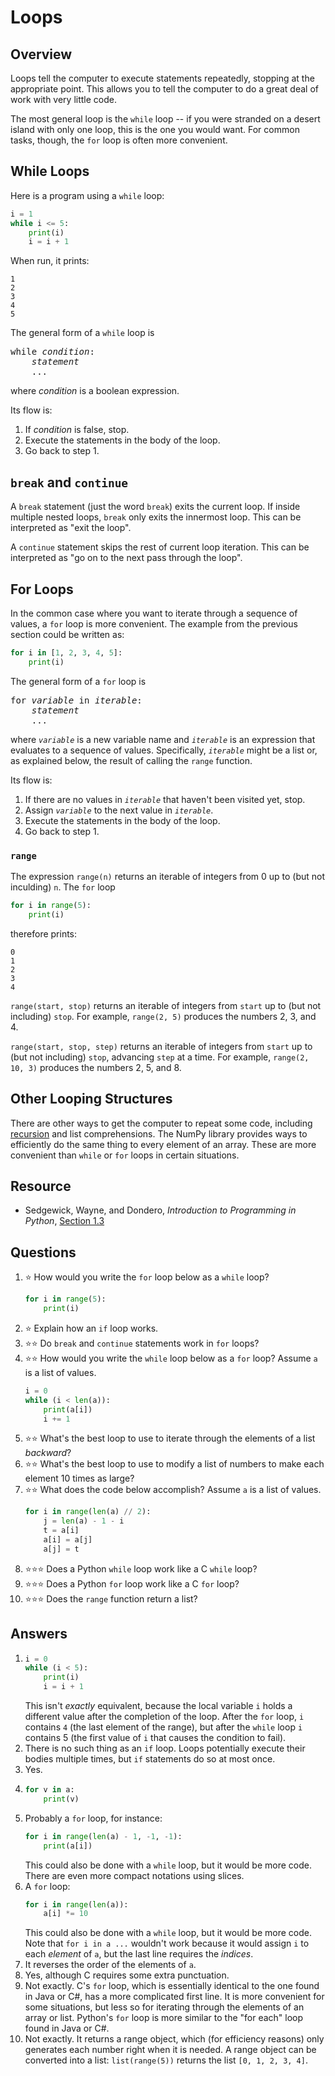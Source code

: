 # Loops
## Overview
Loops tell the computer to execute statements repeatedly, stopping at the appropriate point. This allows you to tell the computer to do a great deal of work with very little code.

The most general loop is the `while` loop -- if you were stranded on a desert island with only one loop, this is the one you would want. For common tasks, though, the `for` loop is often more convenient.

## While Loops
Here is a program using a `while` loop:

```python
i = 1
while i <= 5:
    print(i)
    i = i + 1
```

When run, it prints:

```
1
2
3
4
5
```

The general form of a `while` loop is
<pre>
while <em>condition</em>:
    <em>statement</em>
    ...
</pre>
where *condition* is a boolean expression.

Its flow is:
1. If *condition* is false, stop.
1. Execute the statements in the body of the loop.
1. Go back to step 1.

## `break` and `continue`
A `break` statement (just the word `break`) exits the current loop. If inside multiple nested loops, `break` only exits the innermost loop. This can be interpreted as "exit the loop".

A `continue` statement skips the rest of current loop iteration. This can be interpreted as "go on to the next pass through the loop".

## For Loops
In the common case where you want to iterate through a sequence of values, a `for` loop is more convenient. The example from the previous section could be written as:
```python
for i in [1, 2, 3, 4, 5]:
    print(i)
```

The general form of a `for` loop is
<pre>
for <em>variable</em> in <em>iterable</em>:
    <em>statement</em>
    ...
</pre>
where *`variable`* is a new variable name and *`iterable`* is an expression that evaluates to a sequence of values. Specifically, *`iterable`* might be a list or, as explained below, the result of calling the `range` function.

Its flow is:
1. If there are no values in *`iterable`* that haven't been visited yet, stop.
1. Assign *`variable`* to the next value in *`iterable`*.
3. Execute the statements in the body of the loop.
4. Go back to step 1.

### `range`
The expression `range(n)` returns an iterable of integers from 0 up to (but not inculding) `n`. The `for` loop
```python
for i in range(5):
    print(i)
```
therefore prints:
```
0
1
2
3
4
```

`range(start, stop)` returns an iterable of integers from `start` up to (but not including) `stop`. For example, `range(2, 5)` produces the numbers 2, 3, and 4.

`range(start, stop, step)` returns an iterable of integers from `start` up to (but not including) `stop`, advancing `step` at a time. For example, `range(2, 10, 3)` produces the numbers 2, 5, and 8.

## Other Looping Structures
There are other ways to get the computer to repeat some code, including [recursion](recursion.md) and list comprehensions. The NumPy library provides ways to efficiently do the same thing to every element of an array. These are more convenient than `while` or `for` loops in certain situations.

## Resource
- Sedgewick, Wayne, and Dondero, *Introduction to Programming in Python*, [Section 1.3](https://introcs.cs.princeton.edu/python/13flow/)

## Questions
1. :star: How would you write the `for` loop below as a `while` loop?
    ```python
    for i in range(5):
        print(i)
    ```
1. :star: Explain how an `if` loop works.
1. :star::star: Do `break` and `continue` statements work in `for` loops?
1. :star::star: How would you write the `while` loop below as a `for` loop? Assume `a` is a list of values.
    ```python
    i = 0
    while (i < len(a)):
        print(a[i])
        i += 1
    ```
1. :star::star: What's the best loop to use to iterate through the elements of a list *backward*?
1. :star::star: What's the best loop to use to modify a list of numbers to make each element 10 times as large?
1. :star::star: What does the code below accomplish? Assume `a` is a list of values.
    ```python
    for i in range(len(a) // 2):
        j = len(a) - 1 - i
        t = a[i]
        a[i] = a[j]
        a[j] = t
    ```
1. :star::star::star: Does a Python `while` loop work like a C `while` loop?
1. :star::star::star: Does a Python `for` loop work like a C `for` loop?
1. :star::star::star: Does the `range` function return a list?

## Answers
1.
    ```python
    i = 0
    while (i < 5):
        print(i)
        i = i + 1
    ```
    This isn't *exactly* equivalent, because the local variable `i` holds a different value after the completion of the loop. After the `for` loop, `i` contains `4` (the last element of the range), but after the `while` loop `i` contains 5 (the first value of `i` that causes the condition to fail).
1. There is no such thing as an `if` loop. Loops potentially execute their bodies multiple times, but `if` statements do so at most once.
1. Yes.
1.
    ```python
    for v in a:
        print(v)
    ```
1. Probably a `for` loop, for instance:
    ```python
    for i in range(len(a) - 1, -1, -1):
        print(a[i])
    ```
    This could also be done with a `while` loop, but it would be more code. There are even more compact notations using slices.
1. A `for` loop:
    ```python
    for i in range(len(a)):
        a[i] *= 10
    ```
    This could also be done with a `while` loop, but it would be more code. Note that `for i in a ...` wouldn't work because it would assign `i` to each *element* of `a`, but the last line requires the *indices*.
1. It reverses the order of the elements of `a`.
1. Yes, although C requires some extra punctuation.
1. Not exactly. C's `for` loop, which is essentially identical to the one found in Java or C#, has a more complicated first line. It is more convenient for some situations, but less so for iterating through the elements of an array or list. Python's `for` loop is more similar to the "for each" loop found in Java or C#.
1. Not exactly. It returns a range object, which (for efficiency reasons) only generates each number right when it is needed. A range object can be converted into a list: `list(range(5))` returns the list `[0, 1, 2, 3, 4]`.

